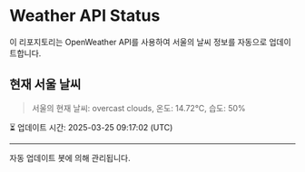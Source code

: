 
# Weather API Status

이 리포지토리는 OpenWeather API를 사용하여 서울의 날씨 정보를 자동으로 업데이트합니다.

## 현재 서울 날씨
> 서울의 현재 날씨: overcast clouds, 온도: 14.72°C, 습도: 50%

⏳ 업데이트 시간: 2025-03-25 09:17:02 (UTC)

---
자동 업데이트 봇에 의해 관리됩니다.

